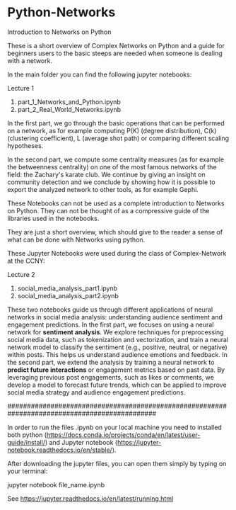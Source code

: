 # Python-Networks
Introduction to Networks on Python

These is a short overview of Complex Networks on Python and a guide for 
beginners users to the basic steeps are needed when someone is dealing
with a network. 

In the main folder you can find the following jupyter notebooks:

Lecture 1

1) part_1_Networks_and_Python.ipynb
2) part_2_Real_World_Networks.ipynb

In the first part, we go through the basic operations that can be performed on a network,
as for example computing P(K) (degree distribution), C(k) (clustering coefficient),
L (average shot path) or comparing different scaling hypotheses.

In the second part, we compute some centrality measures (as for example the betweenness centrality)
on one of the most famous networks of the field: the Zachary's karate club. 
We  continue by giving an insight on community detection and we conclude by showing how
it is possible to export the analyzed network to other tools, as for example Gephi.


These Notebooks can not be used as a complete introduction to Networks on Python.
They can not be thought of as a compressive guide of the libraries used in the notebooks.

They are just a short overview, which should give to the reader a sense of what
can be done with Networks using python.

These Jupyter Notebooks were used during the class of Complex-Network at the CCNY:


Lecture 2

1) social_media_analysis_part1.ipynb 
3) social_media_analysis_part2.ipynb


These two notebooks guide us through different applications of neural networks in social media analysis:
 understanding audience sentiment and engagement predictions.
In the first part, we focuses on using a neural network for **sentiment analysis**. We explore techniques
for preprocessing social media data, such as tokenization and vectorization, and train a neural network model
to classify the sentiment (e.g., positive, neutral, or negative) within posts. This helps us understand
audience emotions and feedback.
In the second part, we extend the analysis by training a neural network to **predict future interactions**
or engagement metrics based on past data. By leveraging previous post engagements, such as likes or comments, we develop a
 model to forecast future trends, which can be applied to improve social media strategy and audience engagement predictions.

##############################################################################################

In order to run the files .ipynb on your local machine you need to installed both python
(https://docs.conda.io/projects/conda/en/latest/user-guide/install/) and Jupyter notebook
(https://jupyter-notebook.readthedocs.io/en/stable/).

After downloading the jupyter files, you can open them simply by typing on your terminal:

jupyter notebook file_name.ipynb

See https://jupyter.readthedocs.io/en/latest/running.html
